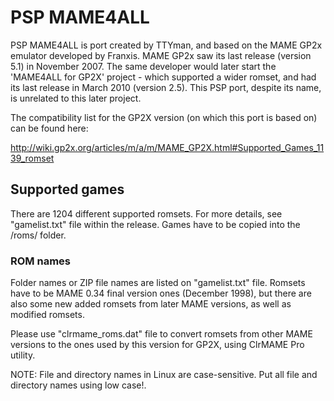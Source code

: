 # PSP MAME4ALL
PSP MAME4ALL is port created by TTYman, and based on the MAME GP2x emulator developed by Franxis. MAME GP2x saw its last release (version 5.1) in November 2007. The same developer would later start the 'MAME4ALL for GP2X' project - which supported a wider romset, and had its last release in March 2010 (version 2.5). This PSP port, despite its name, is unrelated to this later project.

The compatibility list for the GP2X version (on which this port is based on) can be found here:

http://wiki.gp2x.org/articles/m/a/m/MAME_GP2X.html#Supported_Games_1139_romset

## Supported games

There are 1204 different supported romsets. For more details, see "gamelist.txt" file within the release. Games have to be copied into the /roms/ folder.

### ROM names

Folder names or ZIP file names are listed on "gamelist.txt" file.
Romsets have to be MAME 0.34 final version ones (December 1998), but there are also some new added romsets from later MAME versions, as well as modified romsets.

Please use "clrmame_roms.dat" file to convert romsets from other MAME versions to the ones used by this version for GP2X, using ClrMAME Pro utility.

NOTE: File and directory names in Linux are case-sensitive. Put all file and directory names using low case!.
